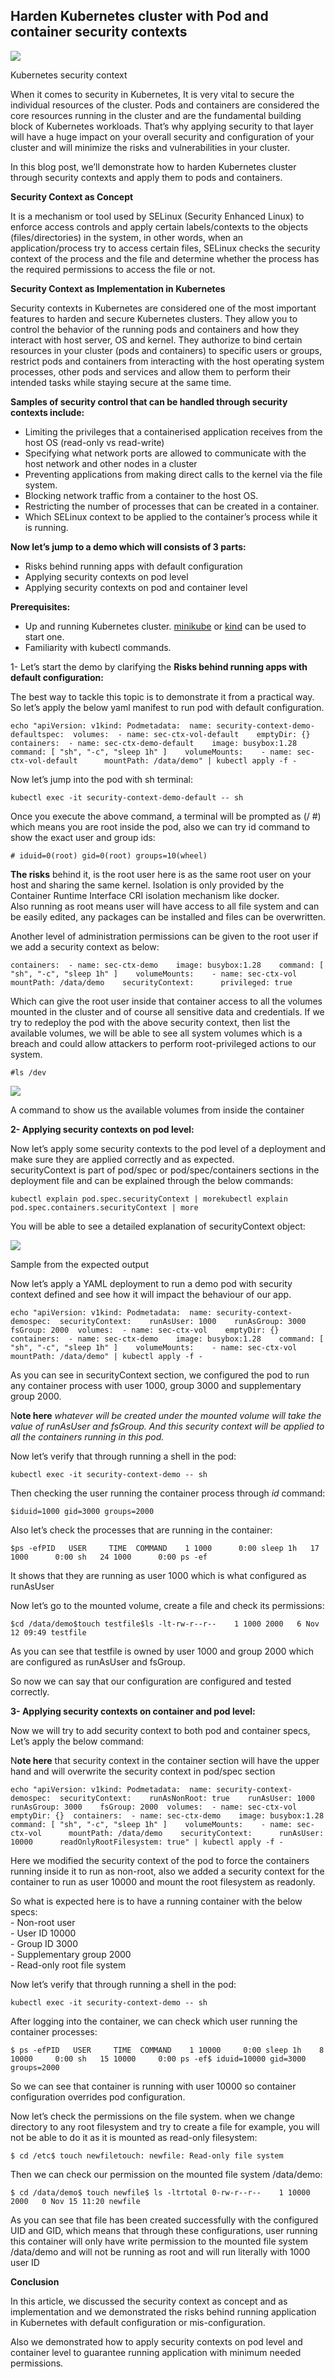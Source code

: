 ## Harden Kubernetes cluster with Pod and container security contexts

![](https://miro.medium.com/max/770/1*UcX8jFTT6Tk8HrQNBFPJPA.png)

Kubernetes security context

When it comes to security in Kubernetes, It is very vital to secure the individual resources of the cluster. Pods and containers are considered the core resources running in the cluster and are the fundamental building block of Kubernetes workloads. That’s why applying security to that layer will have a huge impact on your overall security and configuration of your cluster and will minimize the risks and vulnerabilities in your cluster.

In this blog post, we’ll demonstrate how to harden Kubernetes cluster through security contexts and apply them to pods and containers.

**Security Context as Concept**

It is a mechanism or tool used by SELinux (Security Enhanced Linux) to enforce access controls and apply certain labels/contexts to the objects (files/directories) in the system, in other words, when an application/process try to access certain files, SELinux checks the security context of the process and the file and determine whether the process has the required permissions to access the file or not.

**Security Context as Implementation in Kubernetes**

Security contexts in Kubernetes are considered one of the most important features to harden and secure Kubernetes clusters. They allow you to control the behavior of the running pods and containers and how they interact with host server, OS and kernel. They authorize to bind certain resources in your cluster (pods and containers) to specific users or groups, restrict pods and containers from interacting with the host operating system processes, other pods and services and allow them to perform their intended tasks while staying secure at the same time.

**Samples of security control that can be handled through security contexts include:**

-   Limiting the privileges that a containerised application receives from the host OS (read-only vs read-write)
-   Specifying what network ports are allowed to communicate with the host network and other nodes in a cluster
-   Preventing applications from making direct calls to the kernel via the file system.
-   Blocking network traffic from a container to the host OS.
-   Restricting the number of processes that can be created in a container.
-   Which SELinux context to be applied to the container’s process while it is running.

**Now let’s jump to a demo which will consists of 3 parts:**

-   Risks behind running apps with default configuration
-   Applying security contexts on pod level
-   Applying security contexts on pod and container level

**Prerequisites:**

-   Up and running Kubernetes cluster. [minikube](https://minikube.sigs.k8s.io/docs/start/) or [kind](https://kind.sigs.k8s.io/docs/user/quick-start/) can be used to start one.
-   Familiarity with kubectl commands.

1- Let’s start the demo by clarifying the **Risks behind running apps with default configuration:**

The best way to tackle this topic is to demonstrate it from a practical way. So let’s apply the below yaml manifest to run pod with default configuration.

```
echo "apiVersion: v1kind: Podmetadata:  name: security-context-demo-defaultspec:  volumes:  - name: sec-ctx-vol-default    emptyDir: {}  containers:  - name: sec-ctx-demo-default    image: busybox:1.28    command: [ "sh", "-c", "sleep 1h" ]    volumeMounts:    - name: sec-ctx-vol-default      mountPath: /data/demo" | kubectl apply -f -
```

Now let’s jump into the pod with sh terminal:

```
kubectl exec -it security-context-demo-default -- sh
```

Once you execute the above command, a terminal will be prompted as (/ #) which means you are root inside the pod, also we can try id command to show the exact user and group ids:

```
# iduid=0(root) gid=0(root) groups=10(wheel)
```

**The risks** behind it, is the root user here is as the same root user on your host and sharing the same kernel. Isolation is only provided by the Container Runtime Interface CRI isolation mechanism like docker.  
Also running as root means user will have access to all file system and can be easily edited, any packages can be installed and files can be overwritten.

Another level of administration permissions can be given to the root user if we add a security context as below:

```
containers:  - name: sec-ctx-demo    image: busybox:1.28    command: [ "sh", "-c", "sleep 1h" ]    volumeMounts:    - name: sec-ctx-vol      mountPath: /data/demo    securityContext:      privileged: true
```

Which can give the root user inside that container access to all the volumes mounted in the cluster and of course all sensitive data and credentials. If we try to redeploy the pod with the above security context, then list the available volumes, we will be able to see all system volumes which is a breach and could allow attackers to perform root-privileged actions to our system.

```
#ls /dev
```

![](https://miro.medium.com/max/770/1*IUkajZWzoe761LUrn_V1dA.png)

A command to show us the available volumes from inside the container

**2- Applying security contexts on pod level:**

Now let’s apply some security contexts to the pod level of a deployment and make sure they are applied correctly and as expected.  
securityContext is part of pod/spec or pod/spec/containers sections in the deployment file and can be explained through the below commands:

```
kubectl explain pod.spec.securityContext | morekubectl explain pod.spec.containers.securityContext | more
```

You will be able to see a detailed explanation of securityContext object:

![](https://miro.medium.com/max/770/1*mqZuS4AxtOtlnDvjZ_-gBA.png)

Sample from the expected output

Now let’s apply a YAML deployment to run a demo pod with security context defined and see how it will impact the behaviour of our app.

```
echo "apiVersion: v1kind: Podmetadata:  name: security-context-demospec:  securityContext:    runAsUser: 1000    runAsGroup: 3000    fsGroup: 2000  volumes:  - name: sec-ctx-vol    emptyDir: {}  containers:  - name: sec-ctx-demo    image: busybox:1.28    command: [ "sh", "-c", "sleep 1h" ]    volumeMounts:    - name: sec-ctx-vol      mountPath: /data/demo" | kubectl apply -f -
```

As you can see in securityContext section, we configured the pod to run any container process with user 1000, group 3000 and supplementary group 2000.

N**ote here** _whatever will be created under the mounted volume will take the value of runAsUser and fsGroup. And this security context will be applied to all the containers running in this pod._

Now let’s verify that through running a shell in the pod:

```
kubectl exec -it security-context-demo -- sh
```

Then checking the user running the container process through _id_ command:

```
$iduid=1000 gid=3000 groups=2000
```

Also let’s check the processes that are running in the container:

```
$ps -efPID   USER     TIME  COMMAND    1 1000      0:00 sleep 1h   17 1000      0:00 sh   24 1000      0:00 ps -ef
```

It shows that they are running as user 1000 which is what configured as runAsUser

Now let’s go to the mounted volume, create a file and check its permissions:

```
$cd /data/demo$touch testfile$ls -lt-rw-r--r--    1 1000 2000   6 Nov 12 09:49 testfile
```

As you can see that testfile is owned by user 1000 and group 2000 which are configured as runAsUser and fsGroup.

So now we can say that our configuration are configured and tested correctly.

**3- Applying security contexts on container and pod level:**

Now we will try to add security context to both pod and container specs, Let’s apply the below command:

N**ote here** that security context in the container section will have the upper hand and will overwrite the security context in pod/spec section

```
echo "apiVersion: v1kind: Podmetadata:  name: security-context-demospec:  securityContext:    runAsNonRoot: true    runAsUser: 1000    runAsGroup: 3000    fsGroup: 2000  volumes:  - name: sec-ctx-vol    emptyDir: {}  containers:  - name: sec-ctx-demo    image: busybox:1.28    command: [ "sh", "-c", "sleep 1h" ]    volumeMounts:    - name: sec-ctx-vol      mountPath: /data/demo    securityContext:      runAsUser: 10000      readOnlyRootFilesystem: true" | kubectl apply -f -
```

Here we modified the security context of the pod to force the containers running inside it to run as non-root, also we added a security context for the container to run as user 10000 and mount the root filesystem as readonly.

So what is expected here is to have a running container with the below specs:  
\- Non-root user  
\- User ID 10000  
\- Group ID 3000  
\- Supplementary group 2000  
\- Read-only root file system

Now let’s verify that through running a shell in the pod:

```
kubectl exec -it security-context-demo -- sh
```

After logging into the container, we can check which user running the container processes:

```
$ ps -efPID   USER     TIME  COMMAND    1 10000     0:00 sleep 1h    8 10000     0:00 sh   15 10000     0:00 ps -ef$ iduid=10000 gid=3000 groups=2000
```

So we can see that container is running with user 10000 so container configuration overrides pod configuration.

Now let’s check the permissions on the file system. when we change directory to any root filesystem and try to create a file for example, you will not be able to do it as it is mounted as read-only filesystem:

```
$ cd /etc$ touch newfiletouch: newfile: Read-only file system
```

Then we can check our permission on the mounted file system /data/demo:

```
$ cd /data/demo$ touch newfile$ ls -ltrtotal 0-rw-r--r--    1 10000  2000   0 Nov 15 11:20 newfile
```

As you can see that file has been created successfully with the configured UID and GID, which means that through these configurations, user running this container will only have write permission to the mounted file system /data/demo and will not be running as root and will run literally with 1000 user ID

**Conclusion**

In this article, we discussed the security context as concept and as implementation and we demonstrated the risks behind running application in Kubernetes with default configuration or mis-configuration.

Also we demonstrated how to apply security contexts on pod level and container level to guarantee running application with minimum needed permissions.